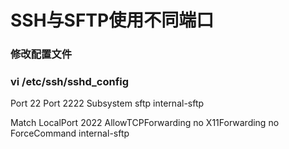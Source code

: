 # SSH与SFTP使用不同端口

### 修改配置文件

### vi /etc/ssh/sshd_config
Port 22
Port 2222
Subsystem sftp internal-sftp

Match LocalPort 2022
    AllowTCPForwarding no
    X11Forwarding no
    ForceCommand internal-sftp

